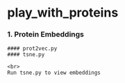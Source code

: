 # play_with_proteins
 ### 1. Protein Embeddings
    #### prot2vec.py
    #### tsne.py
    
    <br>
    Run tsne.py to view embeddings
